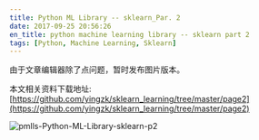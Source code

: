 ```yaml
---
title: Python ML Library -- sklearn_Par. 2
date: 2017-09-25 20:56:26
en_title: python machine learning library -- sklearn part 2
tags: [Python, Machine Learning, Sklearn]
---
```


由于文章编辑器除了点问题，暂时发布图片版本。

本文相关资料下载地址: [https://github.com/yingzk/sklearn_learning/tree/master/page2](https://github.com/yingzk/sklearn_learning/tree/master/page2)

![pmlls-Python-ML-Library-sklearn-p2](https://img.yingjoy.cn/image/2017/09/pmlls-Python-ML-Library-sklearn-p2.png)
